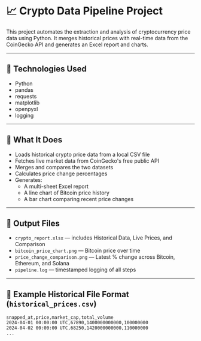 # 📈 Crypto Data Pipeline Project

This project automates the extraction and analysis of cryptocurrency price data using Python. It merges historical prices with real-time data from the CoinGecko API and generates an Excel report and charts.

---

## 🔧 Technologies Used
- Python
- pandas
- requests
- matplotlib
- openpyxl
- logging

---

## 📌 What It Does
- Loads historical crypto price data from a local CSV file
- Fetches live market data from CoinGecko's free public API
- Merges and compares the two datasets
- Calculates price change percentages
- Generates:
  - A multi-sheet Excel report
  - A line chart of Bitcoin price history
  - A bar chart comparing recent price changes

---

## 📁 Output Files
- `crypto_report.xlsx` — includes Historical Data, Live Prices, and Comparison
- `bitcoin_price_chart.png` — Bitcoin price over time
- `price_change_comparison.png` — Latest % change across Bitcoin, Ethereum, and Solana
- `pipeline.log` — timestamped logging of all steps

---

## 🧪 Example Historical File Format (`historical_prices.csv`)
```csv
snapped_at,price,market_cap,total_volume
2024-04-01 00:00:00 UTC,67890,1400000000000,100000000
2024-04-02 00:00:00 UTC,68250,1420000000000,110000000
...

